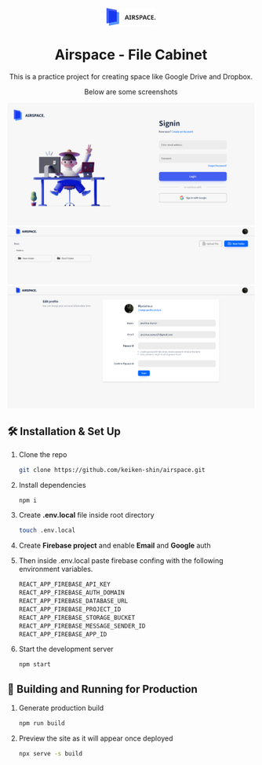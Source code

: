 <div align="center">
  <img alt="Logo" src="./src/assets/images/logo.png" width="100" />
</div>

<h1 align="center">
  Airspace - File Cabinet
</h1>

<p align="center">
  This is a practice project for creating space like Google Drive and Dropbox.
</p>

<p align="center">Below are some screenshots</p>

![demo](static/login.png)
![demo](static/home.png)
![demo](static/edit.png)

## 🛠 Installation & Set Up

1. Clone the repo

   ```sh
   git clone https://github.com/keiken-shin/airspace.git
   ```

2. Install dependencies

   ```sh
   npm i
   ```

3. Create **.env.local** file inside root directory

   ```sh
   touch .env.local
   ```

4. Create **Firebase project** and enable **Email** and **Google** auth

5. Then inside .env.local paste firebase confing with the following environment variables.

   ```txt
   REACT_APP_FIREBASE_API_KEY
   REACT_APP_FIREBASE_AUTH_DOMAIN
   REACT_APP_FIREBASE_DATABASE_URL
   REACT_APP_FIREBASE_PROJECT_ID
   REACT_APP_FIREBASE_STORAGE_BUCKET
   REACT_APP_FIREBASE_MESSAGE_SENDER_ID
   REACT_APP_FIREBASE_APP_ID
   ```

6. Start the development server

   ```sh
   npm start
   ```

## 🚀 Building and Running for Production

1. Generate production build

   ```sh
   npm run build
   ```

1. Preview the site as it will appear once deployed

   ```sh
   npx serve -s build
   ```
